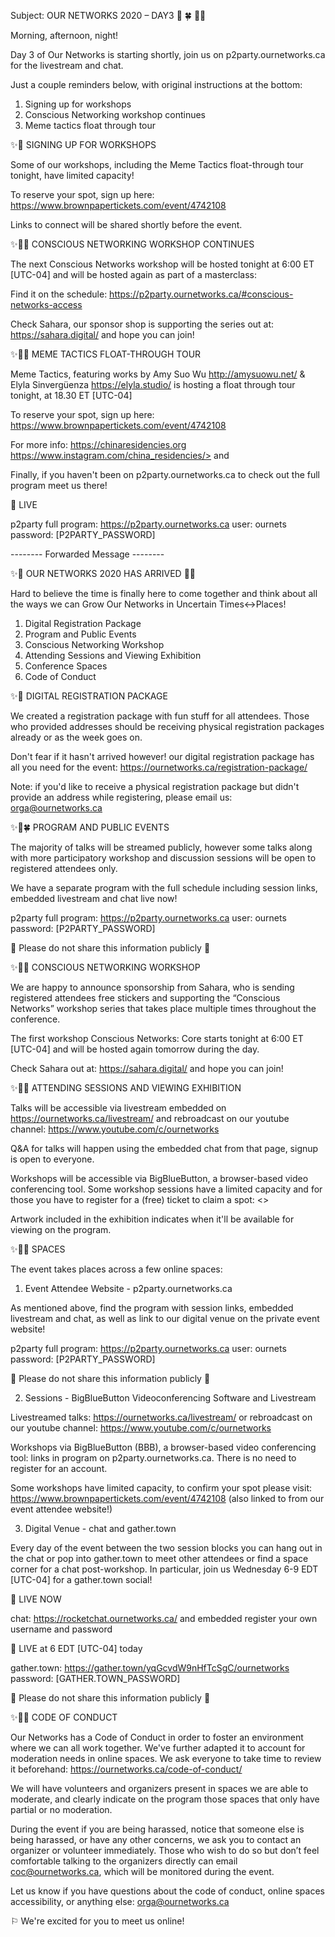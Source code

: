 Subject: OUR NETWORKS 2020 – DAY3 🌿 🍀 🌱✨

Morning, afternoon, night!

Day 3 of Our Networks is starting shortly, join us on
p2party.ournetworks.ca for the livestream and chat.

Just a couple reminders below, with original instructions at the bottom:

1. Signing up for workshops
2. Conscious Networking workshop continues
3. Meme tactics float through tour


✨🌱 SIGNING UP FOR WORKSHOPS

Some of our workshops, including the Meme Tactics float-through tour
tonight, have limited capacity!

To reserve your spot, sign up here:
https://www.brownpapertickets.com/event/4742108

Links to connect will be shared shortly before the event.


✨🌱🌿 CONSCIOUS NETWORKING WORKSHOP CONTINUES

The next Conscious Networks workshop will be hosted tonight
at 6:00 ET [UTC-04] and will be hosted again as part of a masterclass:

Find it on the schedule:
https://p2party.ournetworks.ca/#conscious-networks-access

Check Sahara, our sponsor shop is supporting the series out at:
https://sahara.digital/ and hope you can join!


✨🌱🌳 MEME TACTICS FLOAT-THROUGH TOUR

Meme Tactics, featuring works by Amy Suo Wu <http://amysuowu.net/> &
Elyla Sinvergüenza <https://elyla.studio/> is hosting a float through
tour tonight, at 18.30 ET [UTC-04]

To reserve your spot, sign up here:
https://www.brownpapertickets.com/event/4742108

For more info:
https://chinaresidencies.org
https://www.instagram.com/china_residencies/> and





Finally, if you haven't been on p2party.ournetworks.ca to check out the
full program meet us there!

🚀 LIVE

p2party full program: https://p2party.ournetworks.ca
user: ournets
password: [P2PARTY_PASSWORD]


-------- Forwarded Message --------

✨🌱 OUR NETWORKS 2020 HAS ARRIVED 🌱✨

Hard to believe the time is finally here to come together and think
about all the ways we can Grow Our Networks in Uncertain Times↔Places!


1. Digital Registration Package
2. Program and Public Events
3. Conscious Networking Workshop
4. Attending Sessions and Viewing Exhibition
5. Conference Spaces
6. Code of Conduct


✨🌱 DIGITAL REGISTRATION PACKAGE

We created a registration package with fun stuff for all attendees.
Those who provided addresses should be receiving physical registration
packages already or as the week goes on.

Don't fear if it hasn't arrived however! our digital registration
package has all you need for the event:
https://ournetworks.ca/registration-package/

Note: if you'd like to receive a physical registration package but
didn't provide an address while registering, please email us:
orga@ournetworks.ca


✨🌱🍀 PROGRAM AND PUBLIC EVENTS

The majority of talks will be streamed publicly, however some talks
along with more participatory workshop and discussion sessions will be
open to registered attendees only.

We have a separate program with the full schedule including session
links, embedded livestream and chat live now!

p2party full program: https://p2party.ournetworks.ca
user: ournets
password: [P2PARTY_PASSWORD]

🚨 Please do not share this information publicly 🚨


✨🌱🌳 CONSCIOUS NETWORKING WORKSHOP

We are happy to announce sponsorship from Sahara, who is sending
registered attendees free stickers and supporting the “Conscious
Networks” workshop series that takes place multiple times throughout the
conference.

The first workshop Conscious Networks: Core starts tonight at 6:00 ET
[UTC-04] and will be hosted again tomorrow during the day.

Check Sahara out at: https://sahara.digital/ and hope you can join!



✨🌱🌿 ATTENDING SESSIONS AND VIEWING EXHIBITION

Talks will be accessible via livestream embedded on
https://ournetworks.ca/livestream/ and rebroadcast on our youtube
channel: https://www.youtube.com/c/ournetworks

Q&A for talks will happen using the embedded chat from that page, signup
is open to everyone.

Workshops will be accessible via BigBlueButton, a browser-based video
conferencing tool. Some workshop sessions have a limited capacity and
for those you have to register for a (free) ticket to claim a spot: <>


Artwork included in the exhibition indicates when it'll be available for
viewing on the program.


✨🌱🌳 SPACES

The event takes places across a few online spaces:

1. Event Attendee Website - p2party.ournetworks.ca

As mentioned above, find the program with session links, embedded
livestream and chat, as well as link to our digital venue on the private
event website!

p2party full program: https://p2party.ournetworks.ca
user: ournets
password: [P2PARTY_PASSWORD]

🚨 Please do not share this information publicly 🚨

2. Sessions - BigBlueButton Videoconferencing Software and Livestream

Livestreamed talks: https://ournetworks.ca/livestream/ or rebroadcast on
our youtube channel: https://www.youtube.com/c/ournetworks

Workshops via BigBlueButton (BBB), a browser-based video conferencing
tool: links in program on p2party.ournetworks.ca. There is no need to
register for an account.

Some workshops have limited capacity, to confirm your spot please visit:
https://www.brownpapertickets.com/event/4742108 (also linked to from our
event attendee website!)


3. Digital Venue - chat and gather.town

Every day of the event between the two session blocks you can hang out
in the chat or pop into gather.town to meet other attendees or find a
space corner for a chat post-workshop. In particular, join us Wednesday
6-9 EDT [UTC-04] for a gather.town social!

🚀 LIVE NOW

chat: https://rocketchat.ournetworks.ca/ and embedded
register your own username and password

🚀 LIVE at 6 EDT [UTC-04] today

gather.town: https://gather.town/yqGcvdW9nHfTcSgC/ournetworks
password: [GATHER.TOWN_PASSWORD]

🚨 Please do not share this information publicly 🚨


✨🌱🌴 CODE OF CONDUCT

Our Networks has a Code of Conduct in order to foster an environment
where we can all work together. We've further adapted it to account for
moderation needs in online spaces. We ask everyone to take time to
review it beforehand: https://ournetworks.ca/code-of-conduct/

We will have volunteers and organizers present in spaces we are able to
moderate, and clearly indicate on the program those spaces that only
have partial or no moderation.

During the event if you are being harassed, notice that someone else is
being harassed, or have any other concerns, we ask you to contact an
organizer or volunteer immediately. Those who wish to do so but don’t
feel comfortable talking to the organizers directly can email
coc@ournetworks.ca, which will be monitored during the event.



Let us know if you have questions about the code of conduct, online
spaces accessibility, or anything else: orga@ournetworks.ca


⚐ We're excited for you to meet us online!
